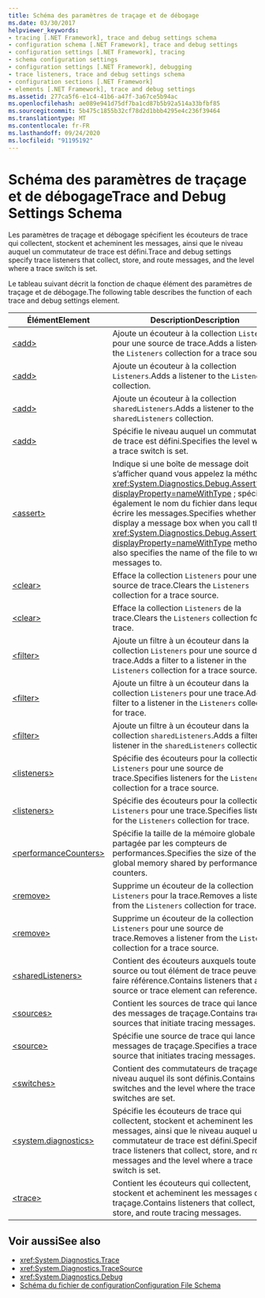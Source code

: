 ```yaml
---
title: Schéma des paramètres de traçage et de débogage
ms.date: 03/30/2017
helpviewer_keywords:
- tracing [.NET Framework], trace and debug settings schema
- configuration schema [.NET Framework], trace and debug settings
- configuration settings [.NET Framework], tracing
- schema configuration settings
- configuration settings [.NET Framework], debugging
- trace listeners, trace and debug settings schema
- configuration sections [.NET Framework]
- elements [.NET Framework], trace and debug settings
ms.assetid: 277ca5f6-e1c4-41b6-a47f-3a67ce5b94ac
ms.openlocfilehash: ae089e941d75df7ba1cd87b5b92a514a33bfbf85
ms.sourcegitcommit: 5b475c1855b32cf78d2d1bbb4295e4c236f39464
ms.translationtype: MT
ms.contentlocale: fr-FR
ms.lasthandoff: 09/24/2020
ms.locfileid: "91195192"
---
```

# <a name="trace-and-debug-settings-schema"></a><span data-ttu-id="49cd8-102">Schéma des paramètres de traçage et de débogage</span><span class="sxs-lookup"><span data-stu-id="49cd8-102">Trace and Debug Settings Schema</span></span>

<span data-ttu-id="49cd8-103">Les paramètres de traçage et débogage spécifient les écouteurs de trace qui collectent, stockent et acheminent les messages, ainsi que le niveau auquel un commutateur de trace est défini.</span><span class="sxs-lookup"><span data-stu-id="49cd8-103">Trace and debug settings specify trace listeners that collect, store, and route messages, and the level where a trace switch is set.</span></span>  
  
 <span data-ttu-id="49cd8-104">Le tableau suivant décrit la fonction de chaque élément des paramètres de traçage et de débogage.</span><span class="sxs-lookup"><span data-stu-id="49cd8-104">The following table describes the function of each trace and debug settings element.</span></span>  
  
|<span data-ttu-id="49cd8-105">Élément</span><span class="sxs-lookup"><span data-stu-id="49cd8-105">Element</span></span>|<span data-ttu-id="49cd8-106">Description</span><span class="sxs-lookup"><span data-stu-id="49cd8-106">Description</span></span>|  
|-------------|-----------------|  
|[\<add>](add-element-for-listeners-for-source.md)|<span data-ttu-id="49cd8-107">Ajoute un écouteur à la collection `Listeners` pour une source de trace.</span><span class="sxs-lookup"><span data-stu-id="49cd8-107">Adds a listener to the `Listeners` collection for a trace source.</span></span>|  
|[\<add>](add-element-for-listeners-for-trace.md)|<span data-ttu-id="49cd8-108">Ajoute un écouteur à la collection `Listeners`.</span><span class="sxs-lookup"><span data-stu-id="49cd8-108">Adds a listener to the `Listeners` collection.</span></span>|  
|[\<add>](add-element-for-sharedlisteners.md)|<span data-ttu-id="49cd8-109">Ajoute un écouteur à la collection `sharedListeners`.</span><span class="sxs-lookup"><span data-stu-id="49cd8-109">Adds a listener to the `sharedListeners` collection.</span></span>|  
|[\<add>](add-element-for-switches.md)|<span data-ttu-id="49cd8-110">Spécifie le niveau auquel un commutateur de trace est défini.</span><span class="sxs-lookup"><span data-stu-id="49cd8-110">Specifies the level where a trace switch is set.</span></span>|  
|[\<assert>](assert-element.md)|<span data-ttu-id="49cd8-111">Indique si une boîte de message doit s’afficher quand vous appelez la méthode <xref:System.Diagnostics.Debug.Assert%2A?displayProperty=nameWithType> ; spécifie également le nom du fichier dans lequel écrire les messages.</span><span class="sxs-lookup"><span data-stu-id="49cd8-111">Specifies whether to display a message box when you call the <xref:System.Diagnostics.Debug.Assert%2A?displayProperty=nameWithType> method; also specifies the name of the file to write messages to.</span></span>|  
|[\<clear>](clear-element-for-listeners-for-source.md)|<span data-ttu-id="49cd8-112">Efface la collection `Listeners` pour une source de trace.</span><span class="sxs-lookup"><span data-stu-id="49cd8-112">Clears the `Listeners` collection for a trace source.</span></span>|  
|[\<clear>](clear-element-for-listeners-for-trace.md)|<span data-ttu-id="49cd8-113">Efface la collection `Listeners` de la trace.</span><span class="sxs-lookup"><span data-stu-id="49cd8-113">Clears the `Listeners` collection for trace.</span></span>|  
|[\<filter>](filter-element-for-add-for-listeners-for-source.md)|<span data-ttu-id="49cd8-114">Ajoute un filtre à un écouteur dans la collection `Listeners` pour une source de trace.</span><span class="sxs-lookup"><span data-stu-id="49cd8-114">Adds a filter to a listener in the `Listeners` collection for a trace source.</span></span>|  
|[\<filter>](filter-element-for-add-for-listeners-for-trace.md)|<span data-ttu-id="49cd8-115">Ajoute un filtre à un écouteur dans la collection `Listeners` pour une trace.</span><span class="sxs-lookup"><span data-stu-id="49cd8-115">Adds a filter to a listener in the `Listeners` collection for trace.</span></span>|  
|[\<filter>](filter-element-for-add-for-sharedlisteners.md)|<span data-ttu-id="49cd8-116">Ajoute un filtre à un écouteur dans la collection `sharedListeners`.</span><span class="sxs-lookup"><span data-stu-id="49cd8-116">Adds a filter to a listener in the `sharedListeners` collection.</span></span>|  
|[\<listeners>](listeners-element-for-source.md)|<span data-ttu-id="49cd8-117">Spécifie des écouteurs pour la collection `Listeners` pour une source de trace.</span><span class="sxs-lookup"><span data-stu-id="49cd8-117">Specifies listeners for the `Listeners` collection for a trace source.</span></span>|  
|[\<listeners>](listeners-element-for-trace.md)|<span data-ttu-id="49cd8-118">Spécifie des écouteurs pour la collection `Listeners` pour une trace.</span><span class="sxs-lookup"><span data-stu-id="49cd8-118">Specifies listeners for the `Listeners` collection for trace.</span></span>|  
|[\<performanceCounters>](performancecounters-element.md)|<span data-ttu-id="49cd8-119">Spécifie la taille de la mémoire globale partagée par les compteurs de performances.</span><span class="sxs-lookup"><span data-stu-id="49cd8-119">Specifies the size of the global memory shared by performance counters.</span></span>|  
|[\<remove>](remove-element-for-listeners-for-trace.md)|<span data-ttu-id="49cd8-120">Supprime un écouteur de la collection `Listeners` pour la trace.</span><span class="sxs-lookup"><span data-stu-id="49cd8-120">Removes a listener from the `Listeners` collection for trace.</span></span>|  
|[\<remove>](remove-element-for-listeners-for-source.md)|<span data-ttu-id="49cd8-121">Supprime un écouteur de la collection `Listeners` pour une source de trace.</span><span class="sxs-lookup"><span data-stu-id="49cd8-121">Removes a listener from the `Listeners` collection for a trace source.</span></span>|  
|[\<sharedListeners>](sharedlisteners-element.md)|<span data-ttu-id="49cd8-122">Contient des écouteurs auxquels toute source ou tout élément de trace peuvent faire référence.</span><span class="sxs-lookup"><span data-stu-id="49cd8-122">Contains listeners that any source or trace element can reference.</span></span>|  
|[\<sources>](sources-element.md)|<span data-ttu-id="49cd8-123">Contient les sources de trace qui lancent des messages de traçage.</span><span class="sxs-lookup"><span data-stu-id="49cd8-123">Contains trace sources that initiate tracing messages.</span></span>|  
|[\<source>](source-element.md)|<span data-ttu-id="49cd8-124">Spécifie une source de trace qui lance des messages de traçage.</span><span class="sxs-lookup"><span data-stu-id="49cd8-124">Specifies a trace source that initiates tracing messages.</span></span>|  
|[\<switches>](switches-element.md)|<span data-ttu-id="49cd8-125">Contient des commutateurs de traçage et le niveau auquel ils sont définis.</span><span class="sxs-lookup"><span data-stu-id="49cd8-125">Contains trace switches and the level where the trace switches are set.</span></span>|  
|[\<system.diagnostics>](system-diagnostics-element.md)|<span data-ttu-id="49cd8-126">Spécifie les écouteurs de trace qui collectent, stockent et acheminent les messages, ainsi que le niveau auquel un commutateur de trace est défini.</span><span class="sxs-lookup"><span data-stu-id="49cd8-126">Specifies trace listeners that collect, store, and route messages and the level where a trace switch is set.</span></span>|  
|[\<trace>](trace-element.md)|<span data-ttu-id="49cd8-127">Contient les écouteurs qui collectent, stockent et acheminent les messages de traçage.</span><span class="sxs-lookup"><span data-stu-id="49cd8-127">Contains listeners that collect, store, and route tracing messages.</span></span>|  
  
## <a name="see-also"></a><span data-ttu-id="49cd8-128">Voir aussi</span><span class="sxs-lookup"><span data-stu-id="49cd8-128">See also</span></span>

- <xref:System.Diagnostics.Trace>
- <xref:System.Diagnostics.TraceSource>
- <xref:System.Diagnostics.Debug>
- [<span data-ttu-id="49cd8-129">Schéma du fichier de configuration</span><span class="sxs-lookup"><span data-stu-id="49cd8-129">Configuration File Schema</span></span>](../index.md)

